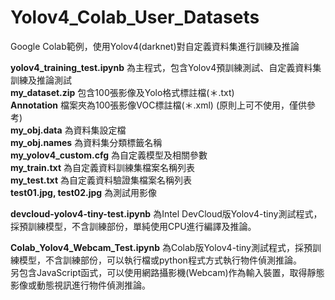# Yolov4_Colab_User_Datasets
Google Colab範例，使用Yolov4(darknet)對自定義資料集進行訓練及推論  

**yolov4_training_test.ipynb** 為主程式，包含Yolov4預訓練測試、自定義資料集訓練及推論測試  
**my_dataset.zip** 包含100張影像及Yolo格式標註檔(＊.txt)  
**Annotation** 檔案夾為100張影像VOC標註檔(＊.xml) (原則上可不使用，僅供參考)  
**my_obj.data** 為資料集設定檔  
**my_obj.names** 為資料集分類標籤名稱  
**my_yolov4_custom.cfg** 為自定義模型及相關參數  
**my_train.txt** 為自定義資料訓練集檔案名稱列表  
**my_test.txt** 為自定義資料驗證集檔案名稱列表  
**test01.jpg, test02.jpg** 為測試用影像  

**devcloud-yolov4-tiny-test.ipynb** 為Intel DevCloud版Yolov4-tiny測試程式，採預訓練模型，不含訓練部份，單純使用CPU進行編譯及推論。  

**Colab_Yolov4_Webcam_Test.ipynb** 為Colab版Yolov4-tiny測試程式，採預訓練模型，不含訓練部份，可以執行檔或python程式方式執行物件偵測推論。    
另包含JavaScript函式，可以使用網路攝影機(Webcam)作為輸入裝置，取得靜態影像或動態視訊進行物件偵測推論。  
